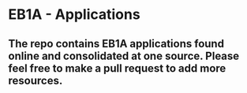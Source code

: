 # EB1A - Applications 
## The repo contains EB1A applications found online and consolidated at one source. Please feel free to make a pull request to add more resources. 
